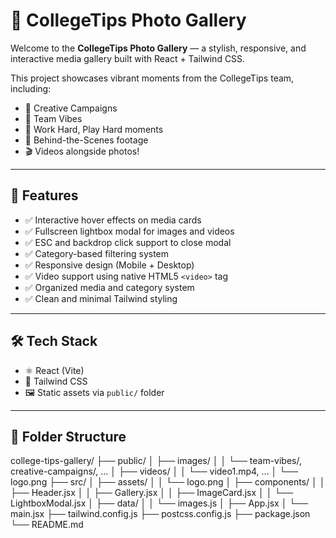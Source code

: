 # 📸 CollegeTips Photo Gallery

Welcome to the **CollegeTips Photo Gallery** — a stylish, responsive, and interactive media gallery built with React + Tailwind CSS.

This project showcases vibrant moments from the CollegeTips team, including:
- 🎨 Creative Campaigns  
- 🤝 Team Vibes  
- 🥳 Work Hard, Play Hard moments  
- 🎥 Behind-the-Scenes footage  
- 🎬 Videos alongside photos!

---

## 🚀 Features

- ✅ Interactive hover effects on media cards
- ✅ Fullscreen lightbox modal for images and videos
- ✅ ESC and backdrop click support to close modal
- ✅ Category-based filtering system
- ✅ Responsive design (Mobile + Desktop)
- ✅ Video support using native HTML5 `<video>` tag
- ✅ Organized media and category system
- ✅ Clean and minimal Tailwind styling

---

## 🛠 Tech Stack

- ⚛️ React (Vite)
- 🎨 Tailwind CSS
- 🖼️ Static assets via `public/` folder

---

## 📁 Folder Structure

college-tips-gallery/
├── public/
│ ├── images/
│ │ └── team-vibes/, creative-campaigns/, ...
│ ├── videos/
│ │ └── video1.mp4, ...
│ └── logo.png
├── src/
│ ├── assets/
│ │ └── logo.png
│ ├── components/
│ │ ├── Header.jsx
│ │ ├── Gallery.jsx
│ │ ├── ImageCard.jsx
│ │ └── LightboxModal.jsx
│ ├── data/
│ │ └── images.js
│ ├── App.jsx
│ └── main.jsx
├── tailwind.config.js
├── postcss.config.js
├── package.json
└── README.md